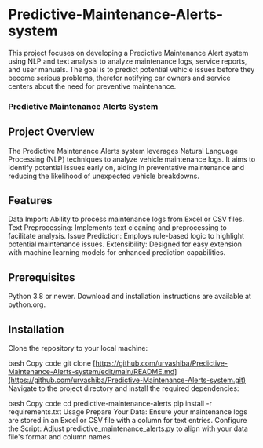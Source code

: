 # Predictive-Maintenance-Alerts-system
This project focuses on developing a Predictive Maintenance Alert system using NLP and text analysis to analyze maintenance logs, service reports, and user manuals. The goal is to predict potential vehicle issues before they become serious problems, therefor notifying car owners and service centers about the need for preventive maintenance.
### Predictive Maintenance Alerts System
## Project Overview
The Predictive Maintenance Alerts system leverages Natural Language Processing (NLP) techniques to analyze vehicle maintenance logs. It aims to identify potential issues early on, aiding in preventative maintenance and reducing the likelihood of unexpected vehicle breakdowns.
## Features
 Data Import: Ability to process maintenance logs from Excel or CSV files.
 Text Preprocessing: Implements text cleaning and preprocessing to facilitate analysis.
 Issue Prediction: Employs rule-based logic to highlight potential maintenance issues.
 Extensibility: Designed for easy extension with machine learning models for enhanced prediction capabilities.

## Prerequisites
Python 3.8 or newer. Download and installation instructions are available at python.org.
## Installation
Clone the repository to your local machine:

bash
Copy code
git clone [https://github.com/urvashiba/Predictive-Maintenance-Alerts-system/edit/main/README.md](https://github.com/urvashiba/Predictive-Maintenance-Alerts-system.git)
Navigate to the project directory and install the required dependencies:

bash
Copy code
cd predictive-maintenance-alerts
pip install -r requirements.txt
Usage
Prepare Your Data: Ensure your maintenance logs are stored in an Excel or CSV file with a column for text entries.
Configure the Script: Adjust predictive_maintenance_alerts.py to align with your data file's format and column names.
